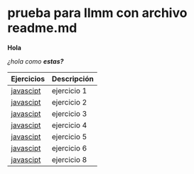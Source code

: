 # prueba para llmm con archivo readme.md

**Hola**

_¿hola como **estas?**_


Ejercicios|Descripción
-----------|---------
[javascipt](/ejercicio1/index.html)|ejercicio 1 
[javascipt](/ejercicio2/index.html)|ejercicio 2 
[javascipt](/ejercicio3/index.html)|ejercicio 3 
[javascipt](/ejercicio4/index.html)|ejercicio 4 
[javascipt](/ejercicio5/index.html)|ejercicio 5
[javascipt](/ejercicio6/index.html)|ejercicio 6 
[javascipt](/ejercicio8/index.html)|ejercicio 8
